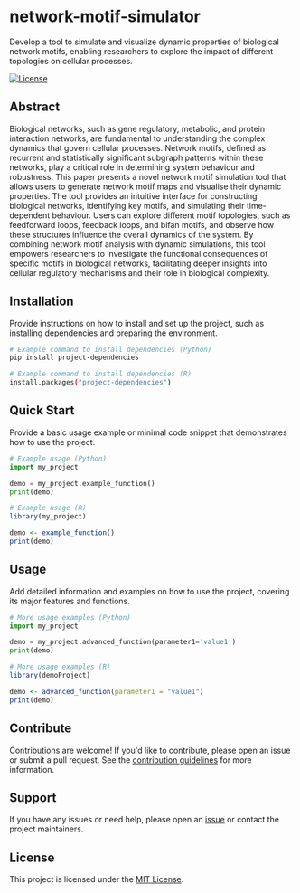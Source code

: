 # network-motif-simulator

Develop a tool to simulate and visualize dynamic properties of biological network motifs, enabling researchers to explore the impact of different topologies on cellular processes.

[![License](https://img.shields.io/badge/license-MIT-blue.svg)](LICENSE)

## Abstract

Biological networks, such as gene regulatory, metabolic, and protein interaction networks, are fundamental to understanding the complex dynamics that govern cellular processes. Network motifs, defined as recurrent and statistically significant subgraph patterns within these networks, play a critical role in determining system behaviour and robustness. This paper presents a novel network motif simulation tool that allows users to generate network motif maps and visualise their dynamic properties. The tool provides an intuitive interface for constructing biological networks, identifying key motifs, and simulating their time-dependent behaviour. Users can explore different motif topologies, such as feedforward loops, feedback loops, and bifan motifs, and observe how these structures influence the overall dynamics of the system. By combining network motif analysis with dynamic simulations, this tool empowers researchers to investigate the functional consequences of specific motifs in biological networks, facilitating deeper insights into cellular regulatory mechanisms and their role in biological complexity.

## Installation

Provide instructions on how to install and set up the project, such as installing dependencies and preparing the environment.

```bash
# Example command to install dependencies (Python)
pip install project-dependencies

# Example command to install dependencies (R)
install.packages("project-dependencies")
```

## Quick Start

Provide a basic usage example or minimal code snippet that demonstrates how to use the project.

```python
# Example usage (Python)
import my_project

demo = my_project.example_function()
print(demo)
```
```r
# Example usage (R)
library(my_project)

demo <- example_function()
print(demo)
```

## Usage

Add detailed information and examples on how to use the project, covering its major features and functions.

```python
# More usage examples (Python)
import my_project

demo = my_project.advanced_function(parameter1='value1')
print(demo)
```
```r
# More usage examples (R)
library(demoProject)

demo <- advanced_function(parameter1 = "value1")
print(demo)
```

## Contribute

Contributions are welcome! If you'd like to contribute, please open an issue or submit a pull request. See the [contribution guidelines](CONTRIBUTING.md) for more information.

## Support

If you have any issues or need help, please open an [issue](https://github.com/hackbio-ca/network-motif-simulator/issues) or contact the project maintainers.

## License

This project is licensed under the [MIT License](LICENSE).
